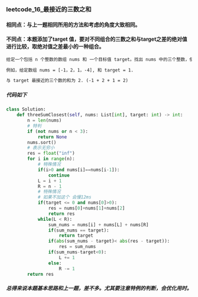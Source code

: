 ### **leetcode_16_最接近的三数之和**

#### 相同点：与上一题相同所用的方法和考虑的角度大致相同。

#### 不同点：本题添加了target 值，要对不同组合的三数之和与target之差的绝对值进行比较，取绝对值之差最小的一种组合。

```html
给定一个包括 n 个整数的数组 nums 和 一个目标值 target。找出 nums 中的三个整数，使得它们的和与 target 最接近。返回这三个数的和。假定每组输入只存在唯一答案。

例如，给定数组 nums = [-1，2，1，-4], 和 target = 1.

与 target 最接近的三个数的和为 2. (-1 + 2 + 1 = 2)
```

##### 代码如下

```python
class Solution:
    def threeSumClosest(self, nums: List[int], target: int) -> int:
        n = len(nums)
        # 特判
        if (not nums or n < 3):
            return None
        nums.sort()
        # 表示无穷小
        res = float("inf")
        for i in range(n):
            # 特殊情况
            if(i>0 and nums[i]==nums[i-1]):
                continue
            L = i + 1
            R = n - 1
            # 特殊情况
            # 如果不加这个 会慢12ms
            if(target <= 0 and nums[0]>0):
                res = nums[0]+nums[1]+nums[2]
                return res
            while(L < R):
                sum_nums = nums[i] + nums[L] + nums[R]
                if(sum_nums == target):
                    return target
                if(abs(sum_nums - target)< abs(res - target)):
                    res = sum_nums
                if(sum_nums-target<0):
                    L += 1
                else:
                    R -= 1
        return res
```

##### 总得来说本题基本思路和上一题，差不多。尤其要注意特例的判断，会优化用时。